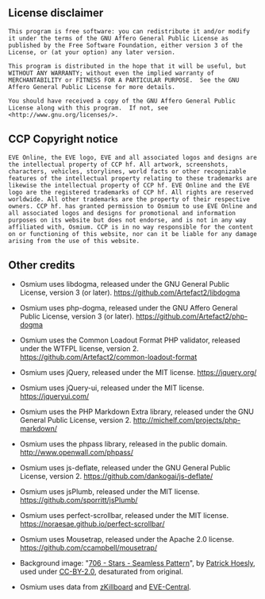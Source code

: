## License disclaimer

`This program is free software: you can redistribute it and/or modify
it under the terms of the GNU Affero General Public License as
published by the Free Software Foundation, either version 3 of the
License, or (at your option) any later version.`

`This program is distributed in the hope that it will be useful, but
WITHOUT ANY WARRANTY; without even the implied warranty of
MERCHANTABILITY or FITNESS FOR A PARTICULAR PURPOSE.  See the GNU
Affero General Public License for more details.`

`You should have received a copy of the GNU Affero General Public
License along with this program.  If not, see
<http://www.gnu.org/licenses/>.`


## CCP Copyright notice

`EVE Online, the EVE logo, EVE and all associated logos and designs are
the intellectual property of CCP hf. All artwork, screenshots,
characters, vehicles, storylines, world facts or other recognizable
features of the intellectual property relating to these trademarks are
likewise the intellectual property of CCP hf. EVE Online and the EVE
logo are the registered trademarks of CCP hf. All rights are reserved
worldwide. All other trademarks are the property of their respective
owners. CCP hf. has granted permission to Osmium to use EVE Online and
all associated logos and designs for promotional and information
purposes on its website but does not endorse, and is not in any way
affiliated with, Osmium. CCP is in no way responsible for the content
on or functioning of this website, nor can it be liable for any damage
arising from the use of this website.`

## Other credits

* Osmium uses libdogma, released under the GNU General Public License,
version 3 (or later).
<https://github.com/Artefact2/libdogma>

* Osmium uses php-dogma, released under the GNU Affero General Public
License, version 3 (or later).
<https://github.com/Artefact2/php-dogma>

* Osmium uses the Common Loadout Format PHP validator, released under
the WTFPL license, version 2.
<https://github.com/Artefact2/common-loadout-format>

* Osmium uses jQuery, released under the MIT license.
<https://jquery.org/>

* Osmium uses jQuery-ui, released under the MIT license.
<https://jqueryui.com/>

* Osmium uses the PHP Markdown Extra library, released under the GNU
General Public License, version 2.
<http://michelf.com/projects/php-markdown/>

* Osmium uses the phpass library, released in the public domain.
<http://www.openwall.com/phpass/>

* Osmium uses js-deflate, released under the GNU General Public License,
version 2.
<https://github.com/dankogai/js-deflate/>

* Osmium uses jsPlumb, released under the MIT license.
<https://github.com/sporritt/jsPlumb/>

* Osmium uses perfect-scrollbar, released under the MIT license.
<https://noraesae.github.io/perfect-scrollbar/>

* Osmium uses Mousetrap, released under the Apache 2.0 license.
<https://github.com/ccampbell/mousetrap/>

* Background image: "[706 - Stars - Seamless
Pattern](https://secure.flickr.com/photos/zooboing/4594422812/)", by
[Patrick Hoesly](https://secure.flickr.com/photos/zooboing/), used
under [CC-BY-2.0](https://creativecommons.org/licenses/by/2.0/),
desaturated from original.

* Osmium uses data from [zKillboard](https://zkillboard.com/) and
[EVE-Central](https://eve-central.com/).

